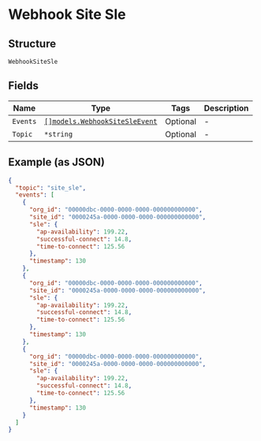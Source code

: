 
# Webhook Site Sle

## Structure

`WebhookSiteSle`

## Fields

| Name | Type | Tags | Description |
|  --- | --- | --- | --- |
| `Events` | [`[]models.WebhookSiteSleEvent`](../../doc/models/webhook-site-sle-event.md) | Optional | - |
| `Topic` | `*string` | Optional | - |

## Example (as JSON)

```json
{
  "topic": "site_sle",
  "events": [
    {
      "org_id": "00000dbc-0000-0000-0000-000000000000",
      "site_id": "0000245a-0000-0000-0000-000000000000",
      "sle": {
        "ap-availability": 199.22,
        "successful-connect": 14.8,
        "time-to-connect": 125.56
      },
      "timestamp": 130
    },
    {
      "org_id": "00000dbc-0000-0000-0000-000000000000",
      "site_id": "0000245a-0000-0000-0000-000000000000",
      "sle": {
        "ap-availability": 199.22,
        "successful-connect": 14.8,
        "time-to-connect": 125.56
      },
      "timestamp": 130
    },
    {
      "org_id": "00000dbc-0000-0000-0000-000000000000",
      "site_id": "0000245a-0000-0000-0000-000000000000",
      "sle": {
        "ap-availability": 199.22,
        "successful-connect": 14.8,
        "time-to-connect": 125.56
      },
      "timestamp": 130
    }
  ]
}
```

